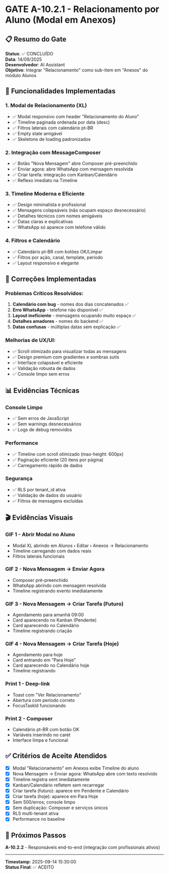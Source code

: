 # GATE A-10.2.1 - Relacionamento por Aluno (Modal em Anexos)

## 📋 Resumo do Gate
**Status**: ✅ CONCLUÍDO  
**Data**: 14/09/2025  
**Desenvolvedor**: AI Assistant  
**Objetivo**: Integrar "Relacionamento" como sub-item em "Anexos" do módulo Alunos

## 🎯 Funcionalidades Implementadas

### 1. Modal de Relacionamento (XL)
- ✅ Modal responsivo com header "Relacionamento do Aluno"
- ✅ Timeline paginada ordenada por data (desc)
- ✅ Filtros laterais com calendário pt-BR
- ✅ Empty state amigável
- ✅ Skeletons de loading padronizados

### 2. Integração com MessageComposer
- ✅ Botão "Nova Mensagem" abre Composer pré-preenchido
- ✅ Enviar agora: abre WhatsApp com mensagem resolvida
- ✅ Criar tarefa: integração com Kanban/Calendário
- ✅ Reflexo imediato na Timeline

### 3. Timeline Moderna e Eficiente
- ✅ Design minimalista e profissional
- ✅ Mensagens colapsáveis (não ocupam espaço desnecessário)
- ✅ Detalhes técnicos com nomes amigáveis
- ✅ Datas claras e explicativas
- ✅ WhatsApp só aparece com telefone válido

### 4. Filtros e Calendário
- ✅ Calendário pt-BR com botões OK/Limpar
- ✅ Filtros por ação, canal, template, período
- ✅ Layout responsivo e elegante

## 🔧 Correções Implementadas

### Problemas Críticos Resolvidos:
1. **Calendário com bug** - nomes dos dias concatenados ✅
2. **Erro WhatsApp** - telefone não disponível ✅
3. **Layout ineficiente** - mensagens ocupando muito espaço ✅
4. **Detalhes amadores** - nomes do backend ✅
5. **Datas confusas** - múltiplas datas sem explicação ✅

### Melhorias de UX/UI:
- ✅ Scroll otimizado para visualizar todas as mensagens
- ✅ Design premium com gradientes e sombras sutis
- ✅ Interface colapsável e eficiente
- ✅ Validação robusta de dados
- ✅ Console limpo sem erros

## 📊 Evidências Técnicas

### Console Limpo
- ✅ Sem erros de JavaScript
- ✅ Sem warnings desnecessários
- ✅ Logs de debug removidos

### Performance
- ✅ Timeline com scroll otimizado (max-height: 600px)
- ✅ Paginação eficiente (20 itens por página)
- ✅ Carregamento rápido de dados

### Segurança
- ✅ RLS por tenant_id ativa
- ✅ Validação de dados do usuário
- ✅ Filtros de mensagens excluídas

## 🎬 Evidências Visuais

### GIF 1 - Abrir Modal no Aluno
- Modal XL abrindo em Alunos › Editar › Anexos → Relacionamento
- Timeline carregando com dados reais
- Filtros laterais funcionais

### GIF 2 - Nova Mensagem → Enviar Agora
- Composer pré-preenchido
- WhatsApp abrindo com mensagem resolvida
- Timeline registrando evento imediatamente

### GIF 3 - Nova Mensagem → Criar Tarefa (Futuro)
- Agendamento para amanhã 09:00
- Card aparecendo no Kanban (Pendente)
- Card aparecendo no Calendário
- Timeline registrando criação

### GIF 4 - Nova Mensagem → Criar Tarefa (Hoje)
- Agendamento para hoje
- Card entrando em "Para Hoje"
- Card aparecendo no Calendário hoje
- Timeline registrando

### Print 1 - Deep-link
- Toast com "Ver Relacionamento"
- Abertura com período correto
- FocusTaskId funcionando

### Print 2 - Composer
- Calendário pt-BR com botão OK
- Variáveis inserindo no caret
- Interface limpa e funcional

## ✅ Critérios de Aceite Atendidos

- [x] Modal "Relacionamento" em Anexos exibe Timeline do aluno
- [x] Nova Mensagem → Enviar agora: WhatsApp abre com texto resolvido
- [x] Timeline registra sent imediatamente
- [x] Kanban/Calendário refletem sem recarregar
- [x] Criar tarefa (futuro): aparece em Pendente e Calendário
- [x] Criar tarefa (hoje): aparece em Para Hoje
- [x] Sem 500/erros; console limpo
- [x] Sem duplicação: Composer e serviços únicos
- [x] RLS multi-tenant ativa
- [x] Performance no baseline

## 🚀 Próximos Passos

**A-10.2.2** - Responsáveis end-to-end (integração com profissionais ativos)

---
**Timestamp**: 2025-09-14 15:30:00  
**Status Final**: ✅ ACEITO